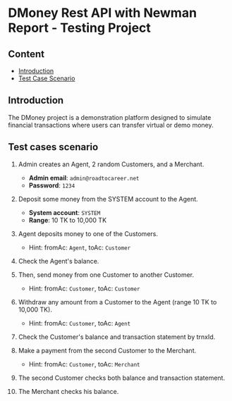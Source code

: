 # **DMoney Rest API with Newman Report -  Testing Project**

## **Content**
- [Introduction](#introduction)
- [Test Case Scenario](#test-case-scenario)
  
  
## Introduction

The DMoney project is a demonstration platform designed to simulate financial transactions where users can transfer virtual or demo money.

## Test cases scenario

1. Admin creates an Agent, 2 random Customers, and a Merchant.  
   - **Admin email**: `admin@roadtocareer.net`  
   - **Password**: `1234`
     
2. Deposit some money from the SYSTEM account to the Agent.  
   - **System account**: `SYSTEM`  
   - **Range**: 10 TK to 10,000 TK
      
3. Agent deposits money to one of the Customers.
   - Hint: fromAc: `Agent`, toAc: `Customer`
       
4. Check the Agent's balance.
   
5. Then, send money from one Customer to another Customer.
   - Hint: fromAc: `Customer`, toAc: `Customer`
     
6. Withdraw any amount from a Customer to the Agent (range 10 TK to 10,000 TK).
   - Hint: fromAc: `Customer`, toAc: `Agent`
     
7. Check the Customer's balance and transaction statement by trnxId.
   
8. Make a payment from the second Customer to the Merchant.
   - Hint: fromAc: `Customer`, toAc: `Merchant`
     
9. The second Customer checks both balance and transaction statement.
    
10. The Merchant checks his balance.
